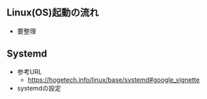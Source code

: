 ## Linux(OS)起動の流れ
- 要整理

## Systemd
- 参考URL
  - https://hogetech.info/linux/base/systemd#google_vignette
- systemdの設定